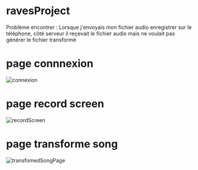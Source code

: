 # ravesProject

Problème encontrer : Lorsque j'envoyais mon fichier audio enregistrer sur le téléphone, côté serveur il reçevait le fichier audio mais ne voulait pas générer le fichier transformé 

# page connnexion 
![connexion](https://github.com/BencherifAyman/ravesProject/assets/98598959/6a63b542-7dfe-4017-b8a5-b97bbc2b8521)


# page record screen

![recordScreen](https://github.com/BencherifAyman/ravesProject/assets/98598959/160506d9-b4e9-4a45-971d-9e32e5bfd241)


# page transforme song

![transfomedSongPage](https://github.com/BencherifAyman/ravesProject/assets/98598959/35012009-a1fa-4d91-aca8-21aa463f8a40)
